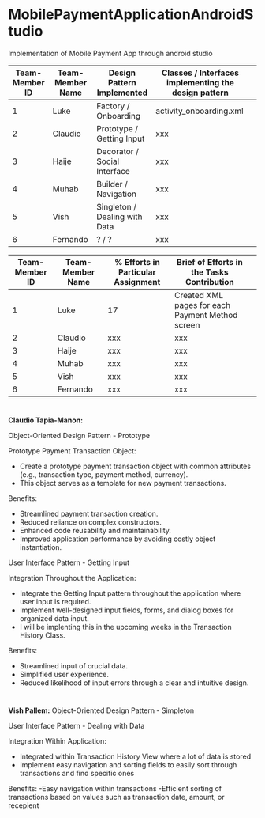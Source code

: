 # MobilePaymentApplicationAndroidStudio
Implementation of Mobile Payment App through android studio

| Team-Member ID | Team-Member Name | Design Pattern Implemented    | Classes / Interfaces implementing the design pattern |   |
|----------------|------------------|-------------------------------|------------------------------------------------------|---|
| 1              | Luke             | Factory / Onboarding          | activity_onboarding.xml                              
| 2              | Claudio          | Prototype / Getting Input     | xxx                                                  
| 3              | Haije            | Decorator / Social Interface  | xxx                                                  
| 4              | Muhab            | Builder / Navigation          | xxx                                                  
| 5              | Vish             | Singleton / Dealing with Data | xxx                                                  
| 6              | Fernando         | ? / ?                         | xxx                                                  

| Team-Member ID | Team-Member Name | % Efforts in Particular Assignment | Brief of Efforts in the Tasks Contribution |   |
|----------------|------------------|------------------------------------|--------------------------------------------|---|
| 1              | Luke             | 17                                 | Created XML pages for each Payment Method screen
| 2              | Claudio          | xxx                                | xxx                                        
| 3              | Haije            | xxx                                | xxx                                        
| 4              | Muhab            | xxx                                | xxx                                        
| 5              | Vish             | xxx                                | xxx                                        
| 6              | Fernando         | xxx                                | xxx                                        

#
**Claudio Tapia-Manon:**

Object-Oriented Design Pattern - Prototype

Prototype Payment Transaction Object:
   - Create a prototype payment transaction object with common attributes (e.g., transaction type, payment method, currency).
   - This object serves as a template for new payment transactions.

Benefits:
- Streamlined payment transaction creation.
- Reduced reliance on complex constructors.
- Enhanced code reusability and maintainability.
- Improved application performance by avoiding costly object instantiation.

User Interface Pattern - Getting Input

Integration Throughout the Application:
   - Integrate the Getting Input pattern throughout the application where user input is required.
   - Implement well-designed input fields, forms, and dialog boxes for organized data input.
   - I will be implenting this in the upcoming weeks in the Transaction History Class. 

Benefits:
- Streamlined input of crucial data.
- Simplified user experience.
- Reduced likelihood of input errors through a clear and intuitive design.
#
**Vish Pallem:**
Object-Oriented Design Pattern - Simpleton

User Interface Pattern - Dealing with Data

Integration Within Application:
   - Integrated within Transaction History View where a lot of data is stored
   - Implement easy navigation and sorting fields to easily sort through transactions and find specific ones

Benefits:
-Easy navigation within transactions
-Efficient sorting of transactions based on values such as transaction date, amount, or recepient
